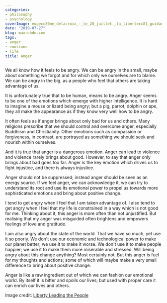 ```yaml
---
categories:
- philosophy
- psychology
coverImage: eugecc80ne_delacroix_-_le_28_juillet._la_libertecc81_guidant_le_peuple.jpg
date: "2019-07-27"
blog: maxrohde.com
tags:
- anger
- emotions
- life
title: Anger
---
```


We all know how it feels to be angry. We can be angry in the small, maybe about something we forgot and for which only we ourselves are to blame. We can be angry in the big, as a people who feel that others are taking advantage of us.

It is unfortunately true that to be human, means to be angry. Anger seems to be one of the emotions which emerge with higher intelligence. It is hard to imagine a mouse or lizard being angry; but a pig, parrot, dolphin or ape, they all make the appearance as if they know very well how to be angry.

It often feels as if anger brings about only bad for us and others. Many religions prescribe that we should control and overcome anger, especially Buddhism and Christianity. Other emotions such as compassion or forgiveness, in contrast, are portrayed as something we should seek and nourish within ourselves.

And it is true that anger is a dangerous emotion. Anger can lead to violence and violence rarely brings about good. However, to say that anger only brings about bad goes too far. Anger is the key emotion which drives us to fight injustice, and there is always injustice.

Anger should not be suppressed; instead anger should be seen as an energy source. If we feel anger, we can acknowledge it, we can try to understand its root and use its emotional power to propel us towards more sophisticated emotions and bring about positive change.

I tend to get angry when I feel that I am taken advantage of. I also tend to get angry when I feel that my life is constrained in a way which is not good for me. Thinking about it, this anger is more often than not unjustified. But realising that my anger was misguided often brightens and empowers feelings of love and gratitude.

I am also angry about the state of the world. That we have so much, yet use it so poorly. We don't use our economic and technological power to make our planet better; we use it to make it worse. We don't use it to make people happier; we use it to make them more miserable and stressed. Will being angry about this change anything? Most certainly not. But this anger is fuel for my thoughts and actions; some of which will maybe make a very small difference to bring about positive change.

Anger is like a raw ingredient out of which we can fashion our emotional world. By itself it is bitter and spoils our lives; but used with proper care it can enrich our lives and others.

Image credit: [Liberty Leading the People](https://en.wikipedia.org/wiki/Liberty_Leading_the_People)